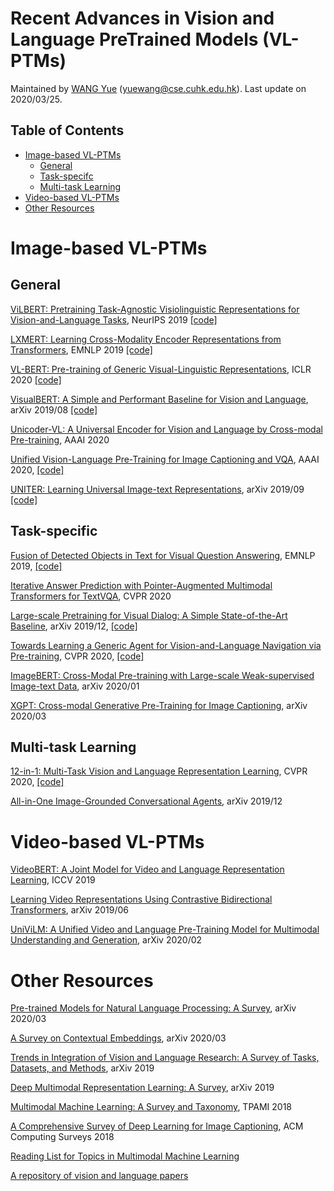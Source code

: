 # Recent Advances in Vision and Language PreTrained Models (VL-PTMs)
Maintained by [WANG Yue](https://yuewang-cuhk.github.io/) (yuewang@cse.cuhk.edu.hk). Last update on 2020/03/25.

## Table of Contents

* [Image-based VL-PTMs](#image-based-vl-ptms)
  * [General](#general)
  * [Task-specifc](#task-specifc)
  * [Multi-task Learning](#multi-task-learning)
* [Video-based VL-PTMs](#video-based-vl-ptms)
* [Other Resources](#other-resources)


# Image-based VL-PTMs

## General

[ViLBERT: Pretraining Task-Agnostic Visiolinguistic Representations for Vision-and-Language Tasks](https://arxiv.org/abs/1908.02265), NeurIPS 2019 [[code]](https://github.com/jiasenlu/vilbert_beta)

[LXMERT: Learning Cross-Modality Encoder Representations from Transformers](https://arxiv.org/abs/1908.07490), EMNLP 2019 [[code]](https://github.com/airsplay/lxmert)

[VL-BERT: Pre-training of Generic Visual-Linguistic Representations](https://arxiv.org/abs/1908.08530), ICLR 2020
 [[code]](https://github.com/jackroos/VL-BERT)

[VisualBERT: A Simple and Performant Baseline for Vision and Language](https://arxiv.org/abs/1908.03557), arXiv 2019/08 [[code]](https://github.com/uclanlp/visualbert)

[Unicoder-VL: A Universal Encoder for Vision and Language by Cross-modal Pre-training](https://arxiv.org/abs/1908.06066), AAAI 2020

[Unified Vision-Language Pre-Training for Image Captioning and VQA](https://arxiv.org/pdf/1909.11059.pdf), AAAI 2020, [[code]](https://github.com/LuoweiZhou/VLP)

[UNITER: Learning Universal Image-text Representations](https://arxiv.org/abs/1909.11740), arXiv 2019/09 [[code]](https://github.com/ChenRocks/UNITER)

## Task-specific

[Fusion of Detected Objects in Text for Visual Question Answering](https://arxiv.org/abs/1908.05054), EMNLP 2019, [[code]](https://github.com/google-research/language/tree/master/language/question_answering/b2t2)

[Iterative Answer Prediction with Pointer-Augmented Multimodal Transformers for TextVQA](https://arxiv.org/abs/1911.06258), CVPR 2020

[Large-scale Pretraining for Visual Dialog: A Simple State-of-the-Art Baseline](https://arxiv.org/abs/1912.02379), arXiv 2019/12, [[code]](https://github.com/vmurahari3/visdial-bert)

[Towards Learning a Generic Agent for Vision-and-Language Navigation via Pre-training](https://arxiv.org/abs/2002.10638), CVPR 2020, [[code]](https://github.com/weituo12321/PREVALENT)

[ImageBERT: Cross-Modal Pre-training with
Large-scale Weak-supervised Image-text Data](https://arxiv.org/abs/2001.07966), arXiv 2020/01

[XGPT: Cross-modal Generative Pre-Training for Image Captioning](https://arxiv.org/abs/2003.01473), arXiv 2020/03

## Multi-task Learning

[12-in-1: Multi-Task Vision and Language Representation Learning](https://arxiv.org/abs/1912.02315), CVPR 2020, [[code]](https://github.com/facebookresearch/vilbert-multi-task) 

[All-in-One Image-Grounded Conversational Agents](https://arxiv.org/abs/1912.12394), arXiv 2019/12


# Video-based VL-PTMs

[VideoBERT: A Joint Model for Video and Language Representation Learning](https://arxiv.org/abs/1904.01766), ICCV 2019

[Learning Video Representations Using
Contrastive Bidirectional Transformers](https://arxiv.org/abs/1906.05743), arXiv 2019/06

[UniViLM: A Unified Video and Language Pre-Training Model for Multimodal Understanding and Generation](https://arxiv.org/abs/2002.06353), arXiv 2020/02

# Other Resources

[Pre-trained Models for Natural Language Processing: A Survey](https://arxiv.org/abs/2003.08271), arXiv 2020/03

[A Survey on Contextual Embeddings](https://arxiv.org/abs/2003.07278), arXiv 2020/03

[Trends in Integration of Vision and Language Research: A Survey of Tasks, Datasets, and Methods](https://arxiv.org/abs/1907.09358), arXiv 2019

[Deep Multimodal Representation Learning: A Survey](https://ieeexplore.ieee.org/abstract/document/8715409), arXiv 2019 

[Multimodal Machine Learning: A Survey and Taxonomy](https://arxiv.org/abs/1705.09406), TPAMI 2018

[A Comprehensive Survey of Deep Learning for Image Captioning](https://arxiv.org/abs/1810.04020), ACM Computing Surveys 2018

[Reading List for Topics in Multimodal Machine Learning](https://github.com/pliang279/awesome-multimodal-ml)

[A repository of vision and language papers](https://github.com/sangminwoo/awesome-vision-and-language-papers)

